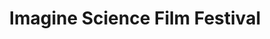 ---
dateStart: 2014-10-17
dateEnd: 2014-10-24
title: "Imagine Science Film Festival"
venue: "New School"
organizer: Nate Dorr
credit: "Places & Spaces"
city: New York
state: NY
country: USA
pdfLink: 20141017-science-film-festival.pdf
venueImages:
 - sm: image01.sm.jpg
   lg: image01.lg.jpg
 - sm: image02.sm.jpg
   lg: image02.lg.jpg
 - sm: image03.sm.jpg
   lg: image03.lg.jpg
---
